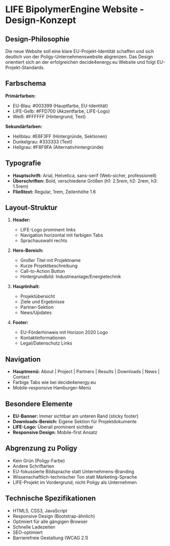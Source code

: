 # LIFE BipolymerEngine Website - Design-Konzept

## Design-Philosophie
Die neue Website soll eine klare EU-Projekt-Identität schaffen und sich deutlich von der Poligy-Unternehmenswebsite abgrenzen. Das Design orientiert sich an der erfolgreichen decide4energy.eu Website und folgt EU-Projekt-Standards.

## Farbschema
**Primärfarben:**
- EU-Blau: #003399 (Hauptfarbe, EU-Identität)
- LIFE-Gelb: #FFD700 (Akzentfarbe, LIFE-Logo)
- Weiß: #FFFFFF (Hintergrund, Text)

**Sekundärfarben:**
- Hellblau: #E6F3FF (Hintergründe, Sektionen)
- Dunkelgrau: #333333 (Text)
- Hellgrau: #F8F9FA (Alternativhintergründe)

## Typografie
- **Hauptschrift:** Arial, Helvetica, sans-serif (Web-sicher, professionell)
- **Überschriften:** Bold, verschiedene Größen (h1: 2.5rem, h2: 2rem, h3: 1.5rem)
- **Fließtext:** Regular, 1rem, Zeilenhöhe 1.6

## Layout-Struktur
1. **Header:** 
   - LIFE-Logo prominent links
   - Navigation horizontal mit farbigen Tabs
   - Sprachauswahl rechts

2. **Hero-Bereich:**
   - Großer Titel mit Projektname
   - Kurze Projektbeschreibung
   - Call-to-Action Button
   - Hintergrundbild: Industrieanlage/Energietechnik

3. **Hauptinhalt:**
   - Projektübersicht
   - Ziele und Ergebnisse
   - Partner-Sektion
   - News/Updates

4. **Footer:**
   - EU-Förderhinweis mit Horizon 2020 Logo
   - Kontaktinformationen
   - Legal/Datenschutz Links

## Navigation
- **Hauptmenü:** About | Project | Partners | Results | Downloads | News | Contact
- Farbige Tabs wie bei decide4energy.eu
- Mobile-responsive Hamburger-Menü

## Besondere Elemente
- **EU-Banner:** Immer sichtbar am unteren Rand (sticky footer)
- **Downloads-Bereich:** Eigene Sektion für Projektdokumente
- **LIFE-Logo:** Überall prominent sichtbar
- **Responsive Design:** Mobile-first Ansatz

## Abgrenzung zu Poligy
- Kein Grün (Poligy-Farbe)
- Andere Schriftarten
- EU-fokussierte Bildsprache statt Unternehmens-Branding
- Wissenschaftlich-technischer Ton statt Marketing-Sprache
- LIFE-Projekt im Vordergrund, nicht Poligy als Unternehmen

## Technische Spezifikationen
- HTML5, CSS3, JavaScript
- Responsive Design (Bootstrap-ähnlich)
- Optimiert für alle gängigen Browser
- Schnelle Ladezeiten
- SEO-optimiert
- Barrierefreie Gestaltung (WCAG 2.1)

